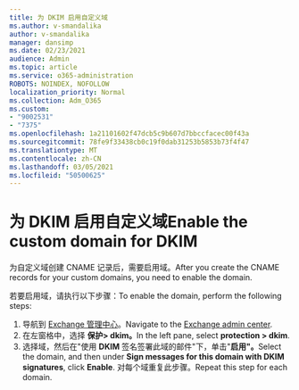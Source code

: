```yaml
---
title: 为 DKIM 启用自定义域
ms.author: v-smandalika
author: v-smandalika
manager: dansimp
ms.date: 02/23/2021
audience: Admin
ms.topic: article
ms.service: o365-administration
ROBOTS: NOINDEX, NOFOLLOW
localization_priority: Normal
ms.collection: Adm_O365
ms.custom:
- "9002531"
- "7375"
ms.openlocfilehash: 1a21101602f47dcb5c9b607d7bbccfacec00f43a
ms.sourcegitcommit: 78fe9f33438cb0c19f0dab31253b5853b73f4f47
ms.translationtype: MT
ms.contentlocale: zh-CN
ms.lasthandoff: 03/05/2021
ms.locfileid: "50500625"
---
```

# <a name="enable-the-custom-domain-for-dkim"></a><span data-ttu-id="3e93f-102">为 DKIM 启用自定义域</span><span class="sxs-lookup"><span data-stu-id="3e93f-102">Enable the custom domain for DKIM</span></span>

<span data-ttu-id="3e93f-103">为自定义域创建 CNAME 记录后，需要启用域。</span><span class="sxs-lookup"><span data-stu-id="3e93f-103">After you create the CNAME records for your custom domains, you need to enable the domain.</span></span>

<span data-ttu-id="3e93f-104">若要启用域，请执行以下步骤：</span><span class="sxs-lookup"><span data-stu-id="3e93f-104">To enable the domain, perform the following steps:</span></span>

1. <span data-ttu-id="3e93f-105">导航到 [Exchange 管理中心](https://outlook.office365.com/ecp/)。</span><span class="sxs-lookup"><span data-stu-id="3e93f-105">Navigate to the [Exchange admin center](https://outlook.office365.com/ecp/).</span></span>
2. <span data-ttu-id="3e93f-106">在左窗格中，选择 **保护> dkim。**</span><span class="sxs-lookup"><span data-stu-id="3e93f-106">In the left pane, select **protection > dkim**.</span></span>
3. <span data-ttu-id="3e93f-107">选择域，然后在"使用 **DKIM** 签名签署此域的邮件"下，单击"**启用"。**</span><span class="sxs-lookup"><span data-stu-id="3e93f-107">Select the domain, and then under **Sign messages for this domain with DKIM signatures**, click **Enable**.</span></span> <span data-ttu-id="3e93f-108">对每个域重复此步骤。</span><span class="sxs-lookup"><span data-stu-id="3e93f-108">Repeat this step for each domain.</span></span>

